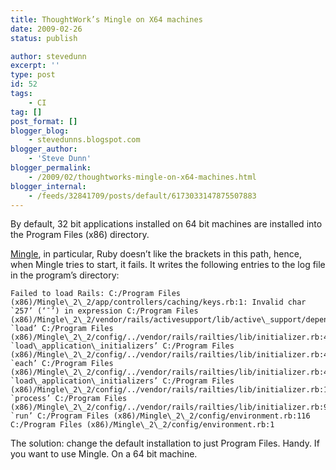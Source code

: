 ```yaml
---
title: ThoughtWork’s Mingle on X64 machines
date: 2009-02-26
status: publish

author: stevedunn
excerpt: ''
type: post
id: 52
tags:
    - CI
tag: []
post_format: []
blogger_blog:
    - stevedunns.blogspot.com
blogger_author:
    - 'Steve Dunn'
blogger_permalink:
    - /2009/02/thoughtworks-mingle-on-x64-machines.html
blogger_internal:
    - /feeds/32841709/posts/default/6173033147875507883
---
```

By default, 32 bit applications installed on 64 bit machines are installed into the Program Files (x86) directory.

[Mingle](http://studios.thoughtworks.com/mingle-agile-project-management), in particular, Ruby doesn’t like the brackets in this path, hence, when Mingle tries to start, it fails. It writes the following entries to the log file in the program’s directory:

```
Failed to load Rails: C:/Program Files (x86)/Mingle\_2\_2/app/controllers/caching/keys.rb:1: Invalid char `257’ (‘¯’) in expression C:/Program Files (x86)/Mingle\_2\_2/vendor/rails/activesupport/lib/active\_support/dependencies.rb:505:in `load’ C:/Program Files (x86)/Mingle\_2\_2/config/../vendor/rails/railties/lib/initializer.rb:475:in `load\_application\_initializers’ C:/Program Files (x86)/Mingle\_2\_2/config/../vendor/rails/railties/lib/initializer.rb:474:in `each’ C:/Program Files (x86)/Mingle\_2\_2/config/../vendor/rails/railties/lib/initializer.rb:474:in `load\_application\_initializers’ C:/Program Files (x86)/Mingle\_2\_2/config/../vendor/rails/railties/lib/initializer.rb:145:in `process’ C:/Program Files (x86)/Mingle\_2\_2/config/../vendor/rails/railties/lib/initializer.rb:93:in `run’ C:/Program Files (x86)/Mingle\_2\_2/config/environment.rb:116 C:/Program Files (x86)/Mingle\_2\_2/config/environment.rb:1
```

The solution: change the default installation to just Program Files. Handy. If you want to use Mingle. On a 64 bit machine.
